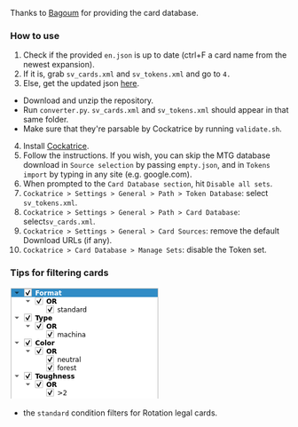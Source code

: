 Thanks to [Bagoum](https://sv.bagoum.com/) for providing the card database.

### How to use

1) Check if the provided `en.json` is up to date (ctrl+F a card name from the newest expansion). 
2) If it is, grab `sv_cards.xml` and `sv_tokens.xml` and go to `4.`
3) Else, get the updated json [here](https://sv.bagoum.com/cardsFullJSON/en). 
- Download and unzip the repository.
- Run `converter.py`. `sv_cards.xml` and `sv_tokens.xml` should appear in that same folder. 
- Make sure that they're parsable by Cockatrice by running `validate.sh`.
4) Install [Cockatrice](https://github.com/Cockatrice/Cockatrice/releases/latest).
5) Follow the instructions. If you wish, you can skip the MTG database download in `Source selection` by passing `empty.json`, and in `Tokens import` by typing in any site (e.g. google.com).
6) When prompted to the `Card Database section`, hit `Disable all sets`.
7) `Cockatrice > Settings > General > Path > Token Database`: select `sv_tokens.xml`.
8) `Cockatrice > Settings > General > Path > Card Database`: select`sv_cards.xml`.
9) `Cockatrice > Settings > General > Card Sources`: remove the default Download URLs (if any).
10) `Cockatrice > Card Database > Manage Sets`: disable the Token set.

### Tips for filtering cards
![](https://github.com/user6174/Shadowverse-to-Cockatrice/blob/master/card_filter.png)
* the `standard` condition filters for Rotation legal cards.
